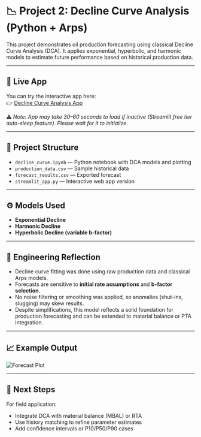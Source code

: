 # 📉 Project 2: Decline Curve Analysis (Python + Arps)

This project demonstrates oil production forecasting using classical Decline Curve Analysis (DCA). It applies exponential, hyperbolic, and harmonic models to estimate future performance based on historical production data.

---

## 🔗 Live App

You can try the interactive app here:  
👉 [Decline Curve Analysis App](https://petroleum-engineering-portfolio-6b2zswgw2yzbxmub8wrfwe.streamlit.app/)

⚠️ *Note: App may take 30–60 seconds to load if inactive (Streamlit free tier auto-sleep feature). Please wait for it to initialize.*

---

## 📂 Project Structure

- `decline_curve.ipynb` — Python notebook with DCA models and plotting
- `production_data.csv` — Sample historical data
- `forecast_results.csv` — Exported forecast
- `streamlit_app.py` — Interactive web app version

---

## ⚙️ Models Used

- **Exponential Decline**  
- **Harmonic Decline**  
- **Hyperbolic Decline (variable b-factor)**

---

## 🧠 Engineering Reflection

- Decline curve fitting was done using raw production data and classical Arps models.
- Forecasts are sensitive to **initial rate assumptions** and **b-factor selection**.
- No noise filtering or smoothing was applied, so anomalies (shut-ins, slugging) may skew results.
- Despite simplifications, this model reflects a solid foundation for production forecasting and can be extended to material balance or PTA integration.

---

## 📈 Example Output

![Forecast Plot](images/dca_plot.png)

---

## 🔗 Next Steps

For field application:
- Integrate DCA with material balance (MBAL) or RTA
- Use history matching to refine parameter estimates
- Add confidence intervals or P10/P50/P90 cases


